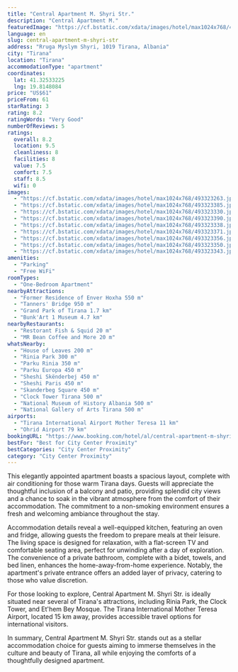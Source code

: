 ```yaml
---
title: "Central Apartment M. Shyri Str."
description: "Central Apartment M."
featuredImage: "https://cf.bstatic.com/xdata/images/hotel/max1024x768/493323263.jpg?k=c5a38d7af0c73d150a33dbc44f09e911d500f3cf711ebb430446ef1a5b7a8682&o=&hp=1"
language: en
slug: central-apartment-m-shyri-str
address: "Rruga Myslym Shyri, 1019 Tirana, Albania"
city: "Tirana"
location: "Tirana"
accommodationType: "apartment"
coordinates:
  lat: 41.32533225
  lng: 19.8148084
price: "US$61"
priceFrom: 61
starRating: 3
rating: 8.2
ratingWords: "Very Good"
numberOfReviews: 5
ratings:
  overall: 8.2
  location: 9.5
  cleanliness: 8
  facilities: 8
  value: 7.5
  comfort: 7.5
  staff: 8.5
  wifi: 0
images:
  - "https://cf.bstatic.com/xdata/images/hotel/max1024x768/493323263.jpg?k=c5a38d7af0c73d150a33dbc44f09e911d500f3cf711ebb430446ef1a5b7a8682&o=&hp=1"
  - "https://cf.bstatic.com/xdata/images/hotel/max1024x768/493323385.jpg?k=e6f1ca982c5253e0e5e2b08b415decdae79e79ce90c9fcf8a8e12d4ca4773ea6&o=&hp=1"
  - "https://cf.bstatic.com/xdata/images/hotel/max1024x768/493323330.jpg?k=bc1c1c4a09c4fe2517876dcded44ab753b0ab98f254f0cf9958840b5d7372196&o=&hp=1"
  - "https://cf.bstatic.com/xdata/images/hotel/max1024x768/493323390.jpg?k=66ddceb846f8aa087fc7baf4e160346f16635105768f7307518f87efe46a2e87&o=&hp=1"
  - "https://cf.bstatic.com/xdata/images/hotel/max1024x768/493323338.jpg?k=2f3557f4f6dcbe6157b644947a932b74e5b16ea7f01ca3011a44417fff278351&o=&hp=1"
  - "https://cf.bstatic.com/xdata/images/hotel/max1024x768/493323371.jpg?k=84a885c3e98a41379ace86c09904cd3952ba112129cc5b944952e62784b3be6f&o=&hp=1"
  - "https://cf.bstatic.com/xdata/images/hotel/max1024x768/493323356.jpg?k=4739194cdefb57b99e8aa35eef3a536215f4d0d19006adc8f794c44443ffeeab&o=&hp=1"
  - "https://cf.bstatic.com/xdata/images/hotel/max1024x768/493323350.jpg?k=16818ae1bdb15f6cad69f2457afd2ea42757fac8676a3d9f76e704837e5ebf3a&o=&hp=1"
  - "https://cf.bstatic.com/xdata/images/hotel/max1024x768/493323343.jpg?k=759809872a7b9aa66f4addc9aa95d7df3ba549f7cfafa95383f8cdf18262fe67&o=&hp=1"
amenities:
  - "Parking"
  - "Free WiFi"
roomTypes:
  - "One-Bedroom Apartment"
nearbyAttractions:
  - "Former Residence of Enver Hoxha 550 m"
  - "Tanners' Bridge 950 m"
  - "Grand Park of Tirana 1.7 km"
  - "Bunk'Art 1 Museum 4.7 km"
nearbyRestaurants:
  - "Restorant Fish & Squid 20 m"
  - "MR Bean Coffee and More 20 m"
whatsNearby:
  - "House of Leaves 200 m"
  - "Rinia Park 300 m"
  - "Parku Rinia 350 m"
  - "Parku Europa 450 m"
  - "Sheshi Skënderbej 450 m"
  - "Sheshi Paris 450 m"
  - "Skanderbeg Square 450 m"
  - "Clock Tower Tirana 500 m"
  - "National Museum of History Albania 500 m"
  - "National Gallery of Arts Tirana 500 m"
airports:
  - "Tirana International Airport Mother Teresa 11 km"
  - "Ohrid Airport 79 km"
bookingURL: "https://www.booking.com/hotel/al/central-apartment-m-shyri-str.en-gb.html?aid=8035640"
bestFor: "Best for City Center Proximity"
bestCategories: "City Center Proximity"
category: "City Center Proximity"
---
```


This elegantly appointed apartment boasts a spacious layout, complete with air conditioning for those warm Tirana days. Guests will appreciate the thoughtful inclusion of a balcony and patio, providing splendid city views and a chance to soak in the vibrant atmosphere from the comfort of their accommodation. The commitment to a non-smoking environment ensures a fresh and welcoming ambiance throughout the stay.

Accommodation details reveal a well-equipped kitchen, featuring an oven and fridge, allowing guests the freedom to prepare meals at their leisure. The living space is designed for relaxation, with a flat-screen TV and comfortable seating area, perfect for unwinding after a day of exploration. The convenience of a private bathroom, complete with a bidet, towels, and bed linen, enhances the home-away-from-home experience. Notably, the apartment's private entrance offers an added layer of privacy, catering to those who value discretion.

For those looking to explore, Central Apartment M. Shyri Str. is ideally situated near several of Tirana's attractions, including Rinia Park, the Clock Tower, and Et'hem Bey Mosque. The Tirana International Mother Teresa Airport, located 15 km away, provides accessible travel options for international visitors.

In summary, Central Apartment M. Shyri Str. stands out as a stellar accommodation choice for guests aiming to immerse themselves in the culture and beauty of Tirana, all while enjoying the comforts of a thoughtfully designed apartment.